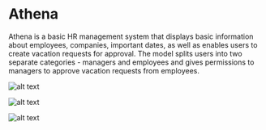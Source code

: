 # Athena

Athena is a basic HR management system that displays basic information about employees, companies, important dates, as well as enables users to create vacation requests for approval. The model splits users into two separate categories - managers and employees and gives permissions to managers to approve vacation requests from employees. 

![alt text](https://00e9e64bac862aed222d3a6836a72de491d47b9fb5cb19d579-apidata.googleusercontent.com/download/storage/v1/b/athena-project/o/screenshot1.png?qk=AD5uMEsPfRLd4OGkll5VhO4cXAAKAgZVajwQSquQue3UjagCJSxlgcatBLIID6Usd5qvhbN6IjONjamJAIGNBio7D9IViVt93VG7l5qxCwCf64tC_O2tgSXl__7aSmkKCQjQu5hmEv4k3TRAttYnkGZCRZ_RRZkisWGaMmSCFo2QpxKPj2_dAPxlihTLxSBkwAt8Q-n9pPBFp7NJtQYdJgibgzOwc6kk0QgIBIxA-eR-PAtCrab2hjVAXksVE4svcQxWRpuKa9i4iPtzCOS6Yc5F2Efm4OKupO1DFo1nZ5THFImHrosNb6L0-vkpEbWfFq-rNB3h8haOHIzG8sc47lSAyGBeYiZ7nhyFLhGEg6_7h4J42Eodq1PbnE_70ZIuNAYI8HhN9H71EeQfX1vPXfpyOZU4ymSZcqH5gtEDfy8-xpWz4MkcPfIxFnFn9rgnCzT7F5WQdLksI7uzzHTOm2e00SW2SdljX5M03cQf_yxJnHPIc0p85OQXU0jWNyzGsfqmU_BSMom1jJ8jHY9RY9aq29E6z5yv66DaFRiOx1fL003po38N6HtN6GFgszZK6AXeDykIPeuEpOtAUcIoVn0w1uDFa3Tdli68RaZhgMm08TPSOQSU5YjNRgbsHSeld8BEVHqlgZIi_KNzm3aapVpAlHnLc-i5iza-bWcKBRN0JnvLGeSyM3uMAvHne2nT5hmH7tSwozpJ_FvbcyUIVHQvjwexn0Lu2yToc3Bg4HvnH8BWLuFb28Bxgo8n_IyucBG3nmoTu4w_4IBArnW45YMUZ-DtqNZADvS74qAKzMVpRZXAHSRNB-I "Profile Page")

![alt text](https://00e9e64bacd37dd19fcb683539f56ec93504eaabf5e5b5e6f3-apidata.googleusercontent.com/download/storage/v1/b/athena-project/o/screenshot2.png?qk=AD5uMEst0doGvjSuV9gkFK_qjsurlyBXygRU5jZu6E2umSlXz9VC54lC9mFwfTgF62_ES1s34KuSMuRcA5t4TKyiZo-7az9ksFGzBGAg0jD0YxJwWPesfWSewkmnCgV7jVEh93SkuozLhtuAQwhcC2rqP0GVA2JM9x-4lNM0d2WkeidlxjgvY3ol-_7GAy1XgvaY-D9gosu49O1-VbPYJvfFd4whg1FDcfVUheI43BD0J8Cb60OKcUrTfu5TxAxPz9evJ424Khij5zDb3TOvuwV0plRvSY9KzicHdOzqkrJ-XNsQXQgz2At256xFS_5yLAzZpEwHbJ-22m8rAnbm6U3OAcNqVdfYWu6dFlqSVTnHwdHUxxeh9MqvtBpq5K6HwAzM-JFrtWdKmj7L-BEZwzOkpdcbQxRFBw_ILqISYEfzQkSmFz5hHGONR9-bxoU1xrrnnB46BAR3M67rhCwwtQ2oO5juD-qoqP7LaNrXJjv-oEbWMSPlel_-yHy4O7bJkETPO1Ze2QmvDD-lx3txM3ksm2wLSPvlASpL7J0Yj7Dna8LHY82pklsBJgw1bqLvwq2l40jKjo7ZpdPk0yURzGiXMFNwbF_vZIQCiUhvWLMMdqGw0NoIEAHET0sx0jLclnMSMb5_uEgdvsaGT7T2OhibKMRCoPtJvYHKG8DhG4WE8J58mX8-rcuEYUg3e109ZFT7rRUBYSMyUAMIRQSutvTSopgwhU2j8_ez2EZeju9awuSli-Erb_ldH5Q1P4u2D-mvryQq2h5Uh5R210VQNcnDDyifXGV9272SjIZxNWAZyd4F3I2E8VQ "Vacation Request Page")

![alt text](https://00e9e64bac0b01c40373208065ba2abbfc7f1bb5121a2d316e-apidata.googleusercontent.com/download/storage/v1/b/athena-project/o/screenshot3.png?qk=AD5uMEvYs6Cu4GgmLkNlbAnwrnK6wTO3TJvT6mmf3XeqcDhxepWN1ccb2bBjqLPQEJAh5hdvM2e0DZSU8nQ3pYJmSxtMEZu_NPZjggT0uzQO_HSW-2LsnhcKX_lhLOfzpNoWF18MGDtGmTGssFiuxWicO7iOHMeBa975B8wVMeJbgAk73MMsW5UBsYZMK4nroydd0s4b1OioiOShCHtad4e-WjNXC3HDA8rYPXMwZCW14JE4RSzSWmXg8U4SR2JxuAFuCBH_h60d6R_2uDiaH-Hr1xp4n9b4DYdXjM_r3d0Kk24UZ0qCsHuVnjt3TeDrBka7FoC4I81LIbkF0E6jlQQ0haWSe876v4Rs4Kj4W_p89w4w1IeFIPek2D1_cVhlkLK9WT4IdtIgYjTpG789t0VLkrMt5QH0Q2qA0qzxd30aONgfOsaEe8hLHQD4GSt6xO_FEmx8TM6MSNcjJpdt_Rw_XsPEsnoRe5rDn0W9TzprAw_ESrLCsEmqYIk-BHn2-kMxtT6jZDYafZHDDetv9mdxBF-W3K81NJFUS09XOoO7n3xIdmqbWGcY98e4x8vMYnfonOlLVtJ19D-LAMQOV2YLX4qqSuTga6LUKIunwk8aa9sV3l7pbwGL52ld5n9F79ry1PeyZetK_eEP9sPLq7PFuJgg8Vx1dAZnXz8CzhMoDNM10cTsFtpDnT9xs3LpDqLODXga4JU1zBmkf6oIrnD5zV6zJRloU4jhYDdcNAMQvHghp81417F_gFA7v_qFxSKzj7__yMDN3hIowMDIsvtKXoVkpIHrLD5ifpDEY1WHrQzkOv3k9fE "Salary Infromation Page")